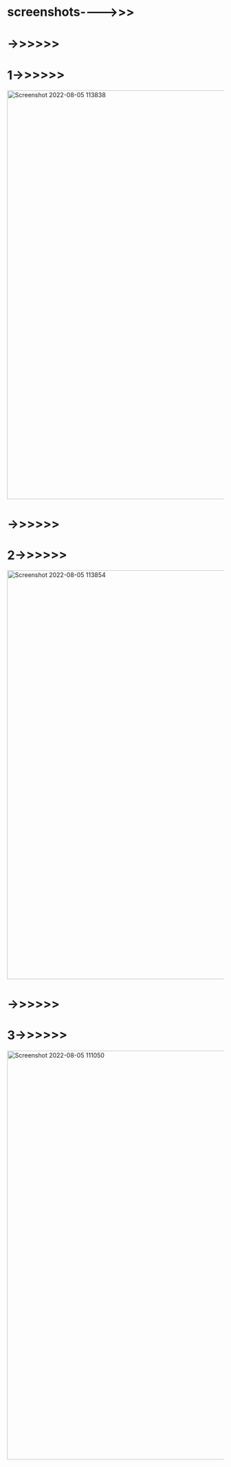 # screenshots---->>>

# ->>>>>>
# 1->>>>>>
<img width="949" alt="Screenshot 2022-08-05 113838" src="https://user-images.githubusercontent.com/96559286/183012842-09ea739f-3396-4539-9de3-3e4ebfada671.png">

# ->>>>>>
# 2->>>>>>
<img width="949" alt="Screenshot 2022-08-05 113854" src="https://user-images.githubusercontent.com/96559286/183012871-e67070df-362f-4e66-93e1-e2de800f7369.png">

# ->>>>>>
# 3->>>>>>
<img width="949" alt="Screenshot 2022-08-05 111050" src="https://user-images.githubusercontent.com/96559286/183012891-4e2ac10f-8eaa-4170-803c-730aa98ea45d.png">


